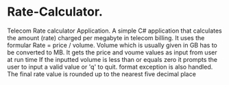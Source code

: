 # Rate-Calculator.
Telecom Rate calculator Application.
A simple C# application that calculates the amount (rate) charged per megabyte in telecom billing.
It uses the formular Rate = price / volume.
Volume which is usually given in GB has to be converted to MB.
It gets the price and voume values as input from user at run time
If the inputted volume is less than or equals zero it prompts the user to input a valid value or 'q' to quit.
format exception is also handled.
The final rate value is rounded up to the nearest five decimal place
